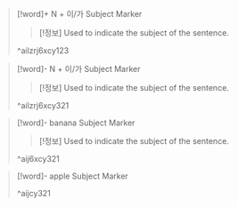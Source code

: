 ---
---


> [!word]+ N + 이/가
> Subject Marker
>
> > [!정보]
> > Used to indicate the subject of the sentence.
>
> ^ailzrj6xcy123

> [!word]- N + 이/가
> Subject Marker
>
> > [!정보]
> > Used to indicate the subject of the sentence.
>
> ^ailzrj6xcy321

> [!word]- banana
> Subject Marker
>
> > [!정보]
> > Used to indicate the subject of the sentence.
>
> ^aij6xcy321

> [!word]- apple
> Subject Marker
>
>
> ^aijcy321
